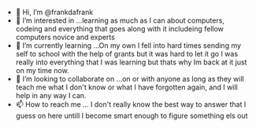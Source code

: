 - 👋 Hi, I’m @frankdafrank
- 👀 I’m interested in ...learning as much as I can about computers, codeing and everything that goes along with it includeing fellow computers novice and experts
- 🌱 I’m currently learning ...On my own I fell into hard times sending my self to school with the help of grants but it was hard to let it go I was really into everything that I was learning but thats why Im back at it just on my time now.
- 💞️ I’m looking to collaborate on ...on or with anyone as long as they will teach me what I don't know or what I have forgotten again, and I will help in any way I can.
- 📫 How to reach me ... I don't really know the best way to answer that I guess on here untill I become smart enough to figure something els out

<!---
frankdafrank/frankdafrank is a ✨ special ✨ repository because its `README.md` (this file) appears on your GitHub profile.
You can click the Preview link to take a look at your changes.
--->
